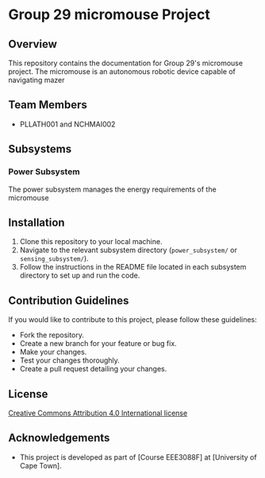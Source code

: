 # Group 29 micromouse Project

## Overview
This repository contains the documentation for Group 29's micromouse project. The micromouse is an autonomous robotic device capable of navigating mazer 

## Team Members
- PLLATH001 and NCHMAI002

## Subsystems
### Power Subsystem 
The power subsystem manages the energy requirements of the micromouse

## Installation
1. Clone this repository to your local machine.
2. Navigate to the relevant subsystem directory (`power_subsystem/` or `sensing_subsystem/`).
3. Follow the instructions in the README file located in each subsystem directory to set up and run the code.

## Contribution Guidelines
If you would like to contribute to this project, please follow these guidelines:
- Fork the repository.
- Create a new branch for your feature or bug fix.
- Make your changes.
- Test your changes thoroughly.
- Create a pull request detailing your changes.

## License
[Creative Commons Attribution 4.0 International license](https://choosealicense.com/licenses/cc-by-4.0/)

## Acknowledgements
- This project is developed as part of [Course EEE3088F] at [University of Cape Town].
